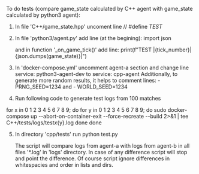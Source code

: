 To do tests (compare game_state calculated by C++ agent with game_state calculated by python3 agent):

1. In file 'C++/game_state.hpp' uncoment line 
// #define _TEST_

2. In file 'python3/agent.py' add line (at the begining):
    import json
    
   and in function '_on_game_tick()' add line:
            print(f"TEST |{tick_number}|{json.dumps(game_state)}|")

3. In 'docker-compose.yml' uncomment agent-a section and change line
            service: python3-agent-dev
   to 
            service: cpp-agent
   Additionally, to generate more random results, it helps to comment lines:
                - PRNG_SEED=1234
   and
                - WORLD_SEED=1234

4. Run following code to generate test logs from 100 matches

for x in 0 1 2 3 4 5 6 7 8 9; do 
    for y in 0 1 2 3 4 5 6 7 8 9; do 
        sudo docker-compose up --abort-on-container-exit --force-recreate --build  2>&1 | tee C++/tests/logs/test${x}${y}.log
    done
done

5. In directory 'cpp/tests' run 
    python test.py

   The script will compare logs from agent-a with logs from agent-b in all files '*.log' in 'logs' directory. In case of any difference script will stop and point the difference.
   Of course script ignore differences in whitespacies and order in lists and dirs.
